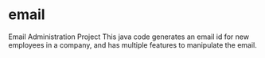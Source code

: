 # email
Email Administration Project
This java code generates an email id for new employees in a company, and has multiple features to manipulate the email. 
